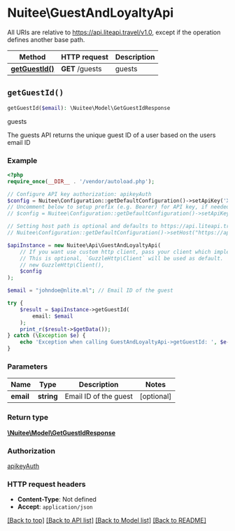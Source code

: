 # Nuitee\GuestAndLoyaltyApi

All URIs are relative to https://api.liteapi.travel/v1.0, except if the operation defines another base path.

| Method | HTTP request | Description |
| ------------- | ------------- | ------------- |
| [**getGuestId()**](GuestAndLoyaltyApi.md#getGuestId) | **GET** /guests | guests |


## `getGuestId()`

```php
getGuestId($email): \Nuitee\Model\GetGuestIdResponse
```

guests

The guests API returns the unique guest ID of a user based on the users email ID

### Example

```php
<?php
require_once(__DIR__ . '/vendor/autoload.php');

// Configure API key authorization: apikeyAuth
$config = Nuitee\Configuration::getDefaultConfiguration()->setApiKey('X-API-Key', 'YOUR_API_KEY');
// Uncomment below to setup prefix (e.g. Bearer) for API key, if needed
// $config = Nuitee\Configuration::getDefaultConfiguration()->setApiKeyPrefix('X-API-Key', 'Bearer');

// Setting host path is optional and defaults to https://api.liteapi.travel/v1.0
// Nuitee\Configuration::getDefaultConfiguration()->setHost("https://api.liteapi.travel/v1.0");

$apiInstance = new Nuitee\Api\GuestAndLoyaltyApi(
    // If you want use custom http client, pass your client which implements `GuzzleHttp\ClientInterface`.
    // This is optional, `GuzzleHttp\Client` will be used as default.
    // new GuzzleHttp\Client(),
    $config
);

$email = "johndoe@nlite.ml"; // Email ID of the guest

try {
    $result = $apiInstance->getGuestId(
        email: $email
    );
    print_r($result->$getData());
} catch (\Exception $e) {
    echo 'Exception when calling GuestAndLoyaltyApi->getGuestId: ', $e->getMessage(), PHP_EOL;
}
```

### Parameters

| Name | Type | Description  | Notes |
| ------------- | ------------- | ------------- | ------------- |
| **email** | **string**| Email ID of the guest | [optional] |

### Return type

[**\Nuitee\Model\GetGuestIdResponse**](../Model/GetGuestIdResponse.md)

### Authorization

[apikeyAuth](../../README.md#apikeyAuth)

### HTTP request headers

- **Content-Type**: Not defined
- **Accept**: `application/json`

[[Back to top]](#) [[Back to API list]](../../README.md#endpoints)
[[Back to Model list]](../../README.md#models)
[[Back to README]](../../README.md)
